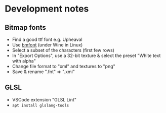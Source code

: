 # Development notes

## Bitmap fonts

 - Find a good ttf font e.g. Upheaval
 - Use [bmfont](http://www.angelcode.com/products/bmfont/) (under Wine in Linux)
 - Select a subset of the characters (first few rows)
 - In "Export Options", use a 32-bit texture & select the preset "White text with alpha"
 - Change file format to "xml" and textures to "png"
 - Save & rename ".fnt" => ".xml"

## GLSL

 - VSCode extension "GLSL Lint"
 - `apt install glslang-tools`
